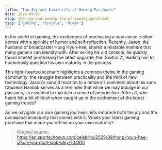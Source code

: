 ```yaml
---
title: "The Joy and Immaturity of Gaming Purchases"
date: 2025-09-07
slug: the-joy-and-immaturity-of-gaming-purchases
tags: ["gaming", "console", "humor"]
---
```

In the world of gaming, the excitement of purchasing a new console often comes with a sprinkle of humor and self-reflection. Recently, Jason, the husband of broadcaster Hong Hyun-hee, shared a relatable moment that many gamers can identify with. After selling his old console, he quickly found himself purchasing the latest upgrade, the 'Switch 2', leading him to humorously question his own maturity in the process.

This light-hearted scenario highlights a common theme in the gaming community: the struggle between practicality and the thrill of new technology. Jason's candid reaction to a netizen's comment about his sons Chuseok Hanbok serves as a reminder that while we may indulge in our passions, its essential to maintain a sense of perspective. After all, who hasnt felt a bit childish when caught up in the excitement of the latest gaming trends?

As we navigate our own gaming journeys, lets embrace both the joy and the occasional immaturity that comes with it. Whats your latest gaming purchase that made you reflect on your own maturity?

> Original source: https://en.sportschosun.com/celebrity/2025/09/hong-hyun-hee-jason-you-dont-look-very-104810